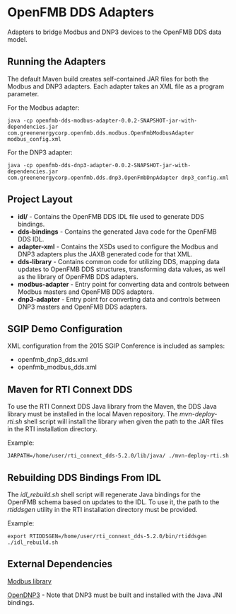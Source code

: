 OpenFMB DDS Adapters
==========================

Adapters to bridge Modbus and DNP3 devices to the OpenFMB DDS data model.

Running the Adapters
---------------

The default Maven build creates self-contained JAR files for both the Modbus and DNP3 adapters. Each adapter takes an
XML file as a program parameter.

For the Modbus adapter:

    java -cp openfmb-dds-modbus-adapter-0.0.2-SNAPSHOT-jar-with-dependencies.jar com.greenenergycorp.openfmb.dds.modbus.OpenFmbModbusAdapter modbus_config.xml

For the DNP3 adapter:

    java -cp openfmb-dds-dnp3-adapter-0.0.2-SNAPSHOT-jar-with-dependencies.jar com.greenenergycorp.openfmb.dds.dnp3.OpenFmbDnpAdapter dnp3_config.xml


Project Layout
---------------

* **idl/** - Contains the OpenFMB DDS IDL file used to generate DDS bindings.
* **dds-bindings** - Contains the generated Java code for the OpenFMB DDS IDL.
* **adapter-xml** - Contains the XSDs used to configure the Modbus and DNP3 adapters plus the JAXB generated code for that XML.
* **dds-library** - Contains common code for utilizing DDS, mapping data updates to OpenFMB DDS structures, transforming data values, as well as the library of OpenFMB DDS adapters.
* **modbus-adapter** - Entry point for converting data and controls between Modbus masters and OpenFMB DDS adapters.
* **dnp3-adapter** - Entry point for converting data and controls between DNP3 masters and OpenFMB DDS adapters.

SGIP Demo Configuration
---------------

XML configuration from the 2015 SGIP Conference is included as samples:

- openfmb_dnp3_dds.xml
- openfmb_modbus_dds.xml


Maven for RTI Connext DDS
---------------

To use the RTI Connext DDS Java library from the Maven, the DDS Java library must be installed in the local Maven
repository. The *mvn-deploy-rti.sh* shell script will install the library when given the path to the JAR files in
the RTI installation directory.

Example:

    JARPATH=/home/user/rti_connext_dds-5.2.0/lib/java/ ./mvn-deploy-rti.sh


Rebuilding DDS Bindings From IDL
------------------

The *idl_rebuild.sh* shell script will regenerate Java bindings for the OpenFMB schema based on updates to the IDL.
To use it, the path to the *rtiddsgen* utility in the RTI installation directory must be provided.

Example:

    export RTIDDSGEN=/home/user/rti_connext_dds-5.2.0/bin/rtiddsgen
    ./idl_rebuild.sh


External Dependencies
-------------------

[Modbus library](http://github.com/gec/modbus-library)

[OpenDNP3](http://github.com/gec/dnp3) - Note that DNP3 must be built and installed with the Java JNI bindings.